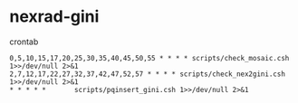 nexrad-gini
===========
crontab

	0,5,10,15,17,20,25,30,35,40,45,50,55 * * * * scripts/check_mosaic.csh 1>>/dev/null 2>&1
	2,7,12,17,22,27,32,37,42,47,52,57 * * * * scripts/check_nex2gini.csh 1>>/dev/null 2>&1
	* * * * *       scripts/pqinsert_gini.csh 1>>/dev/null 2>&1
